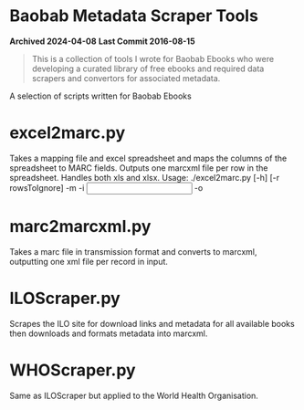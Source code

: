 # Baobab Metadata Scraper Tools

**Archived 2024-04-08**
**Last Commit 2016-08-15**

> This is a collection of tools I wrote for Baobab Ebooks who were developing a curated library of free ebooks and required data scrapers and convertors for associated metadata.

A selection of scripts written for Baobab Ebooks

# excel2marc.py
Takes a mapping file and excel spreadsheet and maps the columns of the spreadsheet to MARC fields. Outputs one marcxml file per row in the spreadsheet. Handles both xls and xlsx.
Usage:
./excel2marc.py [-h] [-r rowsToIgnore] -m <mapping file> -i <input excel file> -o <output folder>

# marc2marcxml.py
Takes a marc file in transmission format and converts to marcxml, outputting one xml file per record in input.

# ILOScraper.py
Scrapes the ILO site for download links and metadata for all available books then downloads and formats metadata into marcxml.

# WHOScraper.py
Same as ILOScraper but applied to the World Health Organisation.
